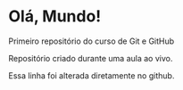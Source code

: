 # Olá, Mundo!
 Primeiro repositório do curso de Git e GitHub

Repositório criado durante uma aula ao vivo.

Essa linha foi alterada diretamente no github.
